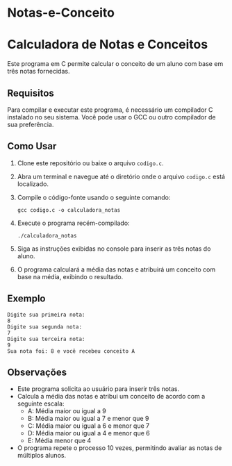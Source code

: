# Notas-e-Conceito

# Calculadora de Notas e Conceitos

Este programa em C permite calcular o conceito de um aluno com base em três notas fornecidas.

## Requisitos

Para compilar e executar este programa, é necessário um compilador C instalado no seu sistema. Você pode usar o GCC ou outro compilador de sua preferência.

## Como Usar

1. Clone este repositório ou baixe o arquivo `codigo.c`.
2. Abra um terminal e navegue até o diretório onde o arquivo `codigo.c` está localizado.
3. Compile o código-fonte usando o seguinte comando:

    ```
    gcc codigo.c -o calculadora_notas
    ```

4. Execute o programa recém-compilado:

    ```
    ./calculadora_notas
    ```

5. Siga as instruções exibidas no console para inserir as três notas do aluno.
6. O programa calculará a média das notas e atribuirá um conceito com base na média, exibindo o resultado.

## Exemplo

```
Digite sua primeira nota:
8
Digite sua segunda nota:
7
Digite sua terceira nota:
9
Sua nota foi: 8 e você recebeu conceito A
```

## Observações

- Este programa solicita ao usuário para inserir três notas.
- Calcula a média das notas e atribui um conceito de acordo com a seguinte escala:
  - A: Média maior ou igual a 9
  - B: Média maior ou igual a 7 e menor que 9
  - C: Média maior ou igual a 6 e menor que 7
  - D: Média maior ou igual a 4 e menor que 6
  - E: Média menor que 4
- O programa repete o processo 10 vezes, permitindo avaliar as notas de múltiplos alunos.
